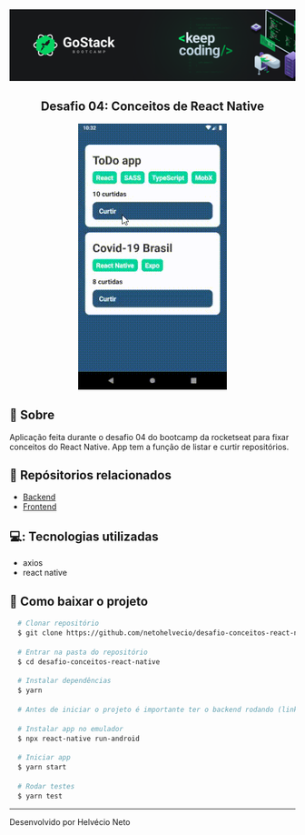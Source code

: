 <div align="center">
  <img src="./public/gostack.png">

  ## Desafio 04: Conceitos de React Native
</div>


<div align="center">
  <img src="./public/mobile.gif">
</div>

## 🔖 Sobre

Aplicação feita durante o desafio 04 do bootcamp da rocketseat para fixar conceitos do React Native. App tem a função de listar e curtir repositórios.

## 📁 Repósitorios relacionados
- [Backend](https://github.com/netohelvecio/desafio-conceitos-nodejs)
- [Frontend](https://github.com/netohelvecio/desafio-conceitos-reactjs)

## 💻: Tecnologias utilizadas

- axios
- react native

## 📂 Como baixar o projeto

```bash
  # Clonar repositório
  $ git clone https://github.com/netohelvecio/desafio-conceitos-react-native

  # Entrar na pasta do repositório
  $ cd desafio-conceitos-react-native

  # Instalar dependências
  $ yarn

  # Antes de iniciar o projeto é importante ter o backend rodando (link do repósitorio acima).

  # Instalar app no emulador 
  $ npx react-native run-android

  # Iniciar app
  $ yarn start

  # Rodar testes
  $ yarn test
```

---

Desenvolvido por Helvécio Neto
